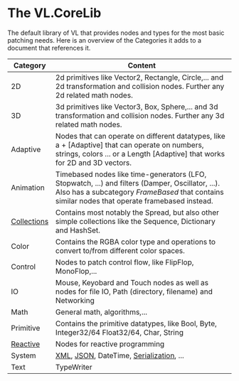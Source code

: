 # The VL.CoreLib

The default library of VL that provides nodes and types for the most basic patching needs. Here is an overview of the Categories it adds to a document that references it.

| Category | Content |
|---|---|
| 2D | 2d primitives like Vector2, Rectangle, Circle,... and 2d transformation and collision nodes. Further any 2d related math nodes.
| 3D | 3d primitives like Vector3, Box, Sphere,... and 3d transformation and collision nodes. Further any 3d related math nodes.
| Adaptive | Nodes that can operate on different datatypes, like a + [Adaptive] that can operate on numbers, strings, colors ... or a Length [Adaptive] that works for 2D and 3D vectors.
| Animation | Timebased nodes like time-generators (LFO, Stopwatch, ...) and filters (Damper, Oscillator, ...). Also has a subcategory *FrameBased* that contains similar nodes that operate framebased instead.
| [Collections](collections.md) | Contains most notably the Spread, but also other simple collections like the Sequence, Dictionary and HashSet.
| Color | Contains the RGBA color type and operations to convert to/from different color spaces.
| Control | Nodes to patch control flow, like FlipFlop, MonoFlop,...
| IO | Mouse, Keyobard and Touch nodes as well as nodes for file IO, Path (directory, filename) and Networking
| Math | General math, algorithms,...
| Primitive | Contains the primitive datatypes, like Bool, Byte, Integer32/64 Float32/64, Char, String
| [Reactive](reactive.md) | Nodes for reactive programming
| System | [XML](xml.md), [JSON](json.md), DateTime, [Serialization](serialization.md), ...
| Text | TypeWriter
